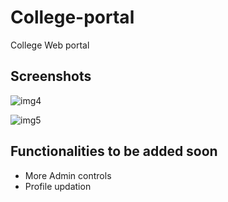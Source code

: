 # College-portal
College Web portal

## Screenshots

![img4](https://github.com/dhruvkumaragrawal85/College-portal/assets/110057140/262c7d91-dc35-4cac-a746-efda4a6c0c33)

![img5](https://github.com/dhruvkumaragrawal85/College-portal/assets/110057140/e3890615-0e92-4229-928e-aff799d506e5)


## Functionalities to be added soon
- More Admin controls
- Profile updation
